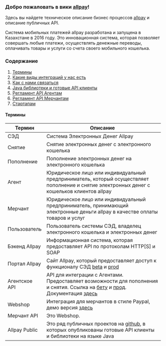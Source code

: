 ### Добро пожаловать в вики [allpay](https://allpay.kz/)!

Здесь вы найдете техническое описание бизнес процессов [allpay](https://allpay.kz/) и описание публичных API.

Система мобильных платежей allpay разработана и запущена в Казахстане в 2016 году. Это инновационная система, которая позволяет совершать любые платежи, осуществлять денежные переводы, оплачивать товары и услуги со счета своего мобильного кошелька.

### Содержание

1. [Термины](#Термины)
2. [Какие виды интеграций у нас есть](Какие-виды-интеграций-у-нас-есть)
3. [Как с нами связатьcя](Как-с-нами-связатьcя)
4. [Java библиотеки и готовые API клиенты](https://github.com/allpaykz/allpay-public)
5. [Регламент API Агентам](https://github.com/allpaykz/documentation/wiki/%D0%A0%D0%B5%D0%B3%D0%BB%D0%B0%D0%BC%D0%B5%D0%BD%D1%82-API-%D0%90%D0%B3%D0%B5%D0%BD%D1%82%D0%B0%D0%BC)
6. [Регламент API Мерчантам](https://github.com/allpaykz/documentation/wiki/6.-%D0%A0%D0%B5%D0%B3%D0%BB%D0%B0%D0%BC%D0%B5%D0%BD%D1%82-API-%D0%9C%D0%B5%D1%80%D1%87%D0%B0%D0%BD%D1%82%D0%B0%D0%BC)
7. [Стартапам](https://github.com/allpaykz/documentation/wiki/%D0%A1%D1%82%D0%B0%D1%80%D1%82%D0%B0%D0%BF%D0%B0%D0%BC)

#### Термины
| Термин | Описание |
| --- | --- |
| СЭД | Система Электронных Денег Allpay |
| Снятие | Снятие электронных денег с электронного кошелька |
| Пополнение | Пополнение электронных денег на электронного кошелька |
| Агент | Юридическое лицо или индивидуальный предприниматель, который    осуществляет пополнение и снятие электронных денег с кошельков клиентов allpay |
| Мерчант | Юридическое лицо или индивидуальный предприниматель, принимающий электронные деньги allpay в качестве оплаты товаров и услуг |
| Пользователь | Пользователь системы СЭД, владелец электронного кошелька и электронных денег |
| Бэкенд Allpay | Информационная система, которая предоставляет API по протоколам HTTP[S] и SOAP |
| Портал Allpay | Сайт Allpay, который предоставляет доступ к функционалу СЭД [beta](http://beta.allpay.kz/mfs/) и [prod](https://mfs.allpay.kz/mfs/) |
| Агентское API | API для интеграции с Агентами. Предоставляет возможности для пополнения и снятия. Ссылка на [бету](http://beta.allpay.kz/allpay-public-soap/cash-in-transaction-management/v1.1?wsdl) и [прод](http://mfs.allpay.kz/allpay-public-soap/cash-in-transaction-management/v1.1?wsdl). Документация [здесь](https://github.com/allpaykz/allpay-public/blob/develop/allpay-public-soap/TerminalPayment.md) |
| Webshop| Интеграция для мерчантов в стиле Paypal, демо версия [здесь](http://beta.allpay.kz/webshop-integration-rest/transactions.jsp) |
| Мерчант API | Это Webshop. |
| Allpay Public | Это ряд публичных проектов на [github](https://github.com/allpaykz/allpay-public), в которых опубликованы готовые API клиенты и библиотеки на языке Java |
